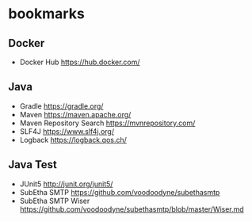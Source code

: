 # bookmarks

## Docker
- Docker Hub https://hub.docker.com/

## Java
- Gradle https://gradle.org/
- Maven https://maven.apache.org/
- Maven Repository Search https://mvnrepository.com/
- SLF4J https://www.slf4j.org/
- Logback https://logback.qos.ch/

## Java Test
- JUnit5 http://junit.org/junit5/
- SubEtha SMTP https://github.com/voodoodyne/subethasmtp
- SubEtha SMTP Wiser https://github.com/voodoodyne/subethasmtp/blob/master/Wiser.md
